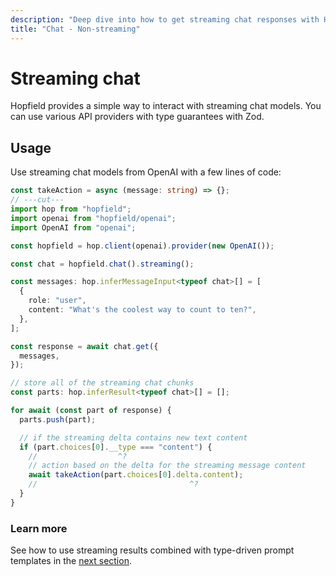 ```yaml
---
description: "Deep dive into how to get streaming chat responses with Hopfield."
title: "Chat - Non-streaming"
---
```


# Streaming chat

Hopfield provides a simple way to interact with streaming chat models. You can use various
API providers with type guarantees with Zod.

## Usage

Use streaming chat models from OpenAI with a few lines of code:

```ts twoslash
const takeAction = async (message: string) => {};
// ---cut---
import hop from "hopfield";
import openai from "hopfield/openai";
import OpenAI from "openai";

const hopfield = hop.client(openai).provider(new OpenAI());

const chat = hopfield.chat().streaming();

const messages: hop.inferMessageInput<typeof chat>[] = [
  {
    role: "user",
    content: "What's the coolest way to count to ten?",
  },
];

const response = await chat.get({
  messages,
});

// store all of the streaming chat chunks
const parts: hop.inferResult<typeof chat>[] = [];

for await (const part of response) {
  parts.push(part);

  // if the streaming delta contains new text content
  if (part.choices[0].__type === "content") {
    //                  ^?
    // action based on the delta for the streaming message content
    await takeAction(part.choices[0].delta.content);
    //                                  ^?
  }
}
```

### Learn more

See how to use streaming results combined with type-driven prompt templates in the
[next section](/chat/templates).
